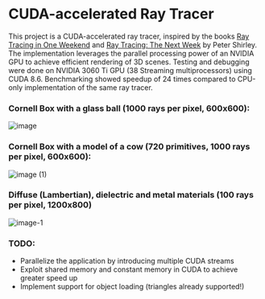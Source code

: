 # CUDA-accelerated Ray Tracer

This project is a CUDA-accelerated ray tracer, inspired by the books 
[Ray Tracing in One Weekend](https://raytracing.github.io/books/RayTracingInOneWeekend.html) 
and [Ray Tracing: The Next Week](https://raytracing.github.io/books/RayTracingTheNextWeek.html)
by Peter Shirley. 
The implementation leverages the parallel processing power of an NVIDIA GPU to achieve efficient rendering 
of 3D scenes. Testing and debugging were done on NVIDIA 3060 Ti GPU (38 Streaming multiprocessors)
using CUDA 8.6. Benchmarking showed speedup of 24 times compared to CPU-only implementation of the 
same ray tracer.


### Cornell Box with a glass ball (1000 rays per pixel, 600x600):
![image](https://github.com/ksmnvsagi/ray_tracing/assets/169926151/16dbd077-1b1d-475f-85d8-3d2fcc55c2bc)

### Cornell Box with a model of a cow (720 primitives, 1000 rays per pixel, 600x600):
![image (1)](https://github.com/ksmnvsagi/ray_tracing/assets/169926151/c51e809a-f625-40e9-9763-b248339dd1e1)


### Diffuse (Lambertian), dielectric and metal materials (100 rays per pixel, 1200x800)
![image-_1_](https://github.com/ksmnvsagi/ray_tracing/assets/169926151/3ec01a65-2c2a-4e22-b7bc-685253603b1d)

### TODO:
- Parallelize the application by introducing multiple CUDA streams
- Exploit shared memory and constant memory in CUDA to achieve greater speed up
- Implement support for object loading (triangles already supported!)
